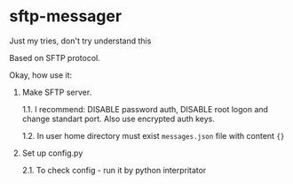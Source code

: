 # sftp-messager
Just my tries, don't try understand this

Based on SFTP protocol.

Okay, how use it:
1. Make SFTP server.

    1.1. I recommend: DISABLE password auth, DISABLE root logon and change standart port. Also use encrypted auth keys.

    1.2. In user home directory must exist `messages.json` file with content `{}`

2. Set up config.py

    2.1. To check config - run it by python interpritator
